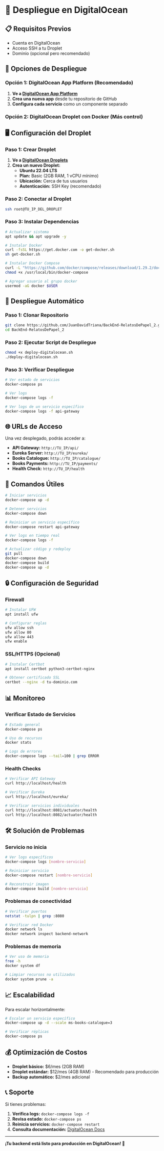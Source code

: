 # 🚀 Despliegue en DigitalOcean

## 📋 Requisitos Previos

- Cuenta en DigitalOcean
- Acceso SSH a tu Droplet
- Dominio (opcional pero recomendado)

## 🎯 Opciones de Despliegue

### Opción 1: DigitalOcean App Platform (Recomendado)

1. **Ve a [DigitalOcean App Platform](https://cloud.digitalocean.com/apps)**
2. **Crea una nueva app** desde tu repositorio de GitHub
3. **Configura cada servicio** como un componente separado

### Opción 2: DigitalOcean Droplet con Docker (Más control)

## 🖥️ Configuración del Droplet

### Paso 1: Crear Droplet

1. **Ve a [DigitalOcean Droplets](https://cloud.digitalocean.com/droplets)**
2. **Crea un nuevo Droplet:**
   - **Ubuntu 22.04 LTS**
   - **Plan:** Basic (2GB RAM, 1 vCPU mínimo)
   - **Ubicación:** Cerca de tus usuarios
   - **Autenticación:** SSH Key (recomendado)

### Paso 2: Conectar al Droplet

```bash
ssh root@TU_IP_DEL_DROPLET
```

### Paso 3: Instalar Dependencias

```bash
# Actualizar sistema
apt update && apt upgrade -y

# Instalar Docker
curl -fsSL https://get.docker.com -o get-docker.sh
sh get-docker.sh

# Instalar Docker Compose
curl -L "https://github.com/docker/compose/releases/download/1.29.2/docker-compose-$(uname -s)-$(uname -m)" -o /usr/local/bin/docker-compose
chmod +x /usr/local/bin/docker-compose

# Agregar usuario al grupo docker
usermod -aG docker $USER
```

## 🚀 Despliegue Automático

### Paso 1: Clonar Repositorio

```bash
git clone https://github.com/JuanDavidTriana/BackEnd-RelatosDePapel_2.git
cd BackEnd-RelatosDePapel_2
```

### Paso 2: Ejecutar Script de Despliegue

```bash
chmod +x deploy-digitalocean.sh
./deploy-digitalocean.sh
```

### Paso 3: Verificar Despliegue

```bash
# Ver estado de servicios
docker-compose ps

# Ver logs
docker-compose logs -f

# Ver logs de un servicio específico
docker-compose logs -f api-gateway
```

## 🌐 URLs de Acceso

Una vez desplegado, podrás acceder a:

- **API Gateway:** `http://TU_IP/api/`
- **Eureka Server:** `http://TU_IP/eureka/`
- **Books Catalogue:** `http://TU_IP/catalogue/`
- **Books Payments:** `http://TU_IP/payments/`
- **Health Check:** `http://TU_IP/health`

## 🔧 Comandos Útiles

```bash
# Iniciar servicios
docker-compose up -d

# Detener servicios
docker-compose down

# Reiniciar un servicio específico
docker-compose restart api-gateway

# Ver logs en tiempo real
docker-compose logs -f

# Actualizar código y redeploy
git pull
docker-compose down
docker-compose build
docker-compose up -d
```

## 🔒 Configuración de Seguridad

### Firewall

```bash
# Instalar UFW
apt install ufw

# Configurar reglas
ufw allow ssh
ufw allow 80
ufw allow 443
ufw enable
```

### SSL/HTTPS (Opcional)

```bash
# Instalar Certbot
apt install certbot python3-certbot-nginx

# Obtener certificado SSL
certbot --nginx -d tu-dominio.com
```

## 📊 Monitoreo

### Verificar Estado de Servicios

```bash
# Estado general
docker-compose ps

# Uso de recursos
docker stats

# Logs de errores
docker-compose logs --tail=100 | grep ERROR
```

### Health Checks

```bash
# Verificar API Gateway
curl http://localhost/health

# Verificar Eureka
curl http://localhost/eureka/

# Verificar servicios individuales
curl http://localhost:8081/actuator/health
curl http://localhost:8082/actuator/health
```

## 🛠️ Solución de Problemas

### Servicio no inicia

```bash
# Ver logs específicos
docker-compose logs [nombre-servicio]

# Reiniciar servicio
docker-compose restart [nombre-servicio]

# Reconstruir imagen
docker-compose build [nombre-servicio]
```

### Problemas de conectividad

```bash
# Verificar puertos
netstat -tulpn | grep :8080

# Verificar red Docker
docker network ls
docker network inspect backend-network
```

### Problemas de memoria

```bash
# Ver uso de memoria
free -h
docker system df

# Limpiar recursos no utilizados
docker system prune -a
```

## 📈 Escalabilidad

Para escalar horizontalmente:

```bash
# Escalar un servicio específico
docker-compose up -d --scale ms-books-catalogue=3

# Verificar réplicas
docker-compose ps
```

## 💰 Optimización de Costos

- **Droplet básico:** $6/mes (2GB RAM)
- **Droplet estándar:** $12/mes (4GB RAM) - Recomendado para producción
- **Backup automático:** $2/mes adicional

## 📞 Soporte

Si tienes problemas:

1. **Verifica logs:** `docker-compose logs -f`
2. **Revisa estado:** `docker-compose ps`
3. **Reinicia servicios:** `docker-compose restart`
4. **Consulta documentación:** [DigitalOcean Docs](https://docs.digitalocean.com/)

---

**¡Tu backend está listo para producción en DigitalOcean! 🎉** 